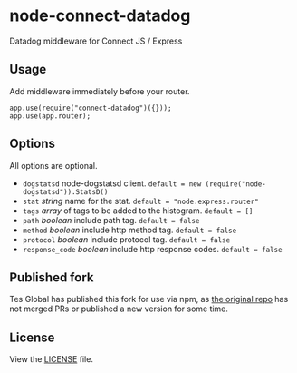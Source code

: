 # node-connect-datadog

Datadog middleware for Connect JS / Express


## Usage

Add middleware immediately before your router.

	app.use(require("connect-datadog")({}));
	app.use(app.router);

## Options

All options are optional.

* `dogstatsd` node-dogstatsd client. `default = new (require("node-dogstatsd")).StatsD()`
* `stat` *string* name for the stat. `default = "node.express.router"`
* `tags` *array* of tags to be added to the histogram. `default = []`
* `path` *boolean* include path tag. `default = false`
* `method` *boolean* include http method tag. `default = false`
* `protocol` *boolean* include protocol tag. `default = false`
* `response_code` *boolean* include http response codes. `default = false`

## Published fork
Tes Global has published this fork for use via npm, as [the original repo](https://github.com/tes/node-connect-datadog) has not merged PRs or published a new version for some time.

## License

View the [LICENSE](https://github.com/tes/node-connect-datadog/blob/master/LICENSE) file.

